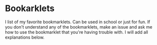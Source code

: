 # Bookarklets
I list of my favorite bookmarklets. Can be used in school or just for fun.
If you don't understand any of the bookmarklets, make an issue and ask me how to use the bookmarklet that you're having trouble with. I will add all explanations below.
